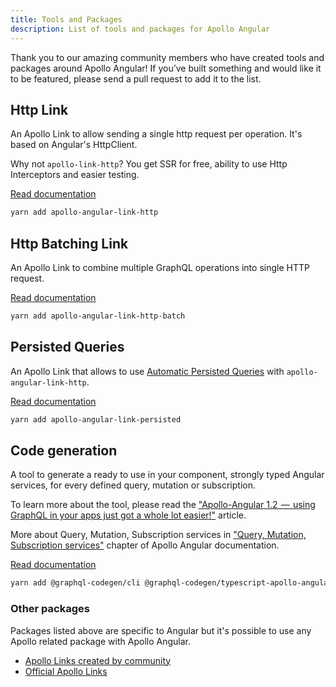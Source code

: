 ```yaml
---
title: Tools and Packages
description: List of tools and packages for Apollo Angular
---
```


Thank you to our amazing community members who have created tools and packages around Apollo Angular! If you’ve built something and would like it to be featured, please send a pull request to add it to the list.

## Http Link

An Apollo Link to allow sending a single http request per operation. It's based on Angular's HttpClient.

Why not `apollo-link-http`? You get SSR for free, ability to use Http Interceptors and easier testing.

[Read documentation](https://www.npmjs.com/package/apollo-angular-link-http)

```bash
yarn add apollo-angular-link-http
```

## Http Batching Link

An Apollo Link to combine multiple GraphQL operations into single HTTP request.

[Read documentation](https://www.npmjs.com/package/apollo-angular-link-http-batch)

```bash
yarn add apollo-angular-link-http-batch
```

## Persisted Queries

An Apollo Link that allows to use [Automatic Persisted Queries](https://blog.apollographql.com/improve-graphql-performance-with-automatic-persisted-queries-c31d27b8e6ea) with `apollo-angular-link-http`.

[Read documentation](https://www.npmjs.com/package/apollo-angular-link-persisted)

```bash
yarn add apollo-angular-link-persisted
```

## Code generation

A tool to generate a ready to use in your component, strongly typed Angular services, for every defined query, mutation or subscription.

To learn more about the tool, please read the ["Apollo-Angular 1.2  —  using GraphQL in your apps just got a whole lot easier!"](https://medium.com/the-guild/apollo-angular-code-generation-7903da1f8559) article.

More about Query, Mutation, Subscription services in ["Query, Mutation, Subscription services"](../basics/services.md) chapter of Apollo Angular documentation.

[Read documentation](https://graphql-code-generator.com/docs/plugins/typescript-apollo-angular)

```bash
yarn add @graphql-codegen/cli @graphql-codegen/typescript-apollo-angular
```

### Other packages

Packages listed above are specific to Angular but it's possible to use any Apollo related package with Apollo Angular.

- [Apollo Links created by community](https://www.apollographql.com/docs/link/links/community.html)
- [Official Apollo Links](https://www.apollographql.com/docs/link/#linkslist)
